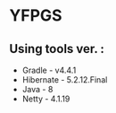 # YFPGS
## Using tools ver. :
<ul>
  <li> Gradle - v4.4.1 </li>
<li> Hibernate - 5.2.12.Final </li>
<li> Java - 8 </li>
<li> Netty - 4.1.19 </li>
</ul>
